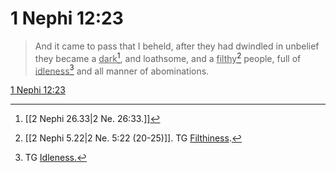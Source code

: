 # 1 Nephi 12:23

> And it came to pass that I beheld, after they had dwindled in unbelief they became a <u>dark</u>[^a], and loathsome, and a <u>filthy</u>[^b] people, full of <u>idleness</u>[^c] and all manner of abominations.

[1 Nephi 12:23](https://www.churchofjesuschrist.org/study/scriptures/bofm/1-ne/12?lang=eng&id=p23#p23)


[^a]: [[2 Nephi 26.33|2 Ne. 26:33.]]
[^b]: [[2 Nephi 5.22|2 Ne. 5:22 (20-25)]]. TG [Filthiness](https://www.churchofjesuschrist.org/study/scriptures/tg/filthiness?lang=eng).
[^c]: TG [Idleness.](https://www.churchofjesuschrist.org/study/scriptures/tg/idleness?lang=eng)
